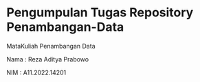 # Pengumpulan Tugas Repository Penambangan-Data

MataKuliah Penambangan Data

Nama : Reza Aditya Prabowo

NIM : A11.2022.14201
